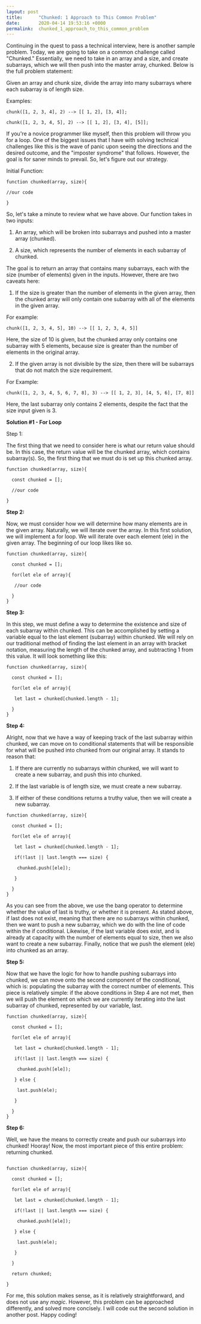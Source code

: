 ```yaml
---
layout: post
title:      "Chunked: 1 Approach to This Common Problem"
date:       2020-04-14 19:53:16 +0000
permalink:  chunked_1_approach_to_this_common_problem
---
```



Continuing in the quest to pass a technical interview, here is another sample problem. Today, we are going to take on a common challenge called "Chunked." Essentially, we need to take in an array and a size, and create subarrays, which we will then push into the master array, chunked. Below is the full problem statement:

 Given an array and chunk size, divide the array into many subarrays where each subarray is of length size.

Examples:

`chunk([1, 2, 3, 4], 2) --> [[ 1, 2], [3, 4]];`

`chunk([1, 2, 3, 4, 5], 2) --> [[ 1, 2], [3, 4], [5]];`

If you're a novice programmer like myself, then this problem will throw you for a loop. One of the biggest issues that I have with solving technical challenges like this is the wave of panic upon seeing the directions and the desired outcome, and the "imposter syndrome" that follows. However, the goal is for saner minds to prevail. So, let's figure out our strategy.

Initial Function:

```
function chunked(array, size){

//our code

}
```

So, let's take a minute to review what we have above. Our function takes in two inputs:

1. An array, which will be broken into subarrays and pushed into a master array (chunked).

2. A size, which represents the number of elements in each subarray of chunked.

The goal is to return an array that contains many subarrays, each with the size (number of elements) given in the inputs. However, there are two caveats here:

1. If the size is greater than the number of elements in the given array, then the chunked array will only contain one subarray with all of the elements in the given array.

For example:

`chunk([1, 2, 3, 4, 5], 10) --> [[ 1, 2, 3, 4, 5]]`

Here, the size of 10 is given, but the chunked array only contains one subarray with 5 elements, because size is greater than the number of elements in the original array.

2. If the given array is not divisible by the size, then there will be subarrays that do not match the size requirement.

For Example:

`chunk([1, 2, 3, 4, 5, 6, 7, 8], 3) --> [[ 1, 2, 3], [4, 5, 6], [7, 8]]`

Here, the last subarray only contains 2 elements, despite the fact that the size input given is 3.

**Solution #1 - For Loop**

Step 1:

The first thing that we need to consider here is what our return value should be. In this case, the return value will be the chunked array, which contains subarray(s). So, the first thing that we must do is set up this chunked array.

```
function chunked(array, size){

  const chunked = [];

  //our code
    
}
```

**Step 2:**

Now, we must consider how we will determine how many elements are in the given array. Naturally, we will iterate over the array. In this first solution, we will implement a for loop. We will iterate over each element (ele) in the given array. The beginning of our loop likes like so.

```
function chunked(array, size){

  const chunked = [];

  for(let ele of array){

   //our code
  
  }
}
```

**Step 3:**

In this step, we must define a way to determine the existence and size of each subarray within chunked. This can be accomplished by setting a variable equal to the last element (subarray) within chunked. We will rely on our traditional method of finding the last element in an array with bracket notation, measuring the length of the chunked array, and subtracting 1 from this value. It will look something like this:

```
function chunked(array, size){

  const chunked = [];

  for(let ele of array){

   let last = chunked[chunked.length - 1];
  
  }
}
```

**Step 4:**

Alright, now that we have a way of keeping track of the last subarray within chunked, we can move on to conditional statements that will be responsible for what will be pushed into chunked from our original array. It stands to reason that:

1. If there are currently no subarrays within chunked, we will want to create a new subarray, and push this into chunked.

2. If the last variable is of length size, we must create a new subarray.

3. If either of these conditions returns a truthy value, then we will create a new subarray.

```
function chunked(array, size){

  const chunked = [];

  for(let ele of array){

   let last = chunked[chunked.length - 1];

   if(!last || last.length === size) {

    chunked.push([ele]);

   }
    
  }
}
```

As you can see from the above, we use the bang operator to determine whether the value of last is truthy, or whether it is present. As stated above, if last does not exist, meaning that there are no subarrays within chunked, then we want to push a new subarray, which we do with the line of code within the if conditional. Likewise, if the last variable does exist, and is already at capacity with the number of elements equal to size, then we also want to create a new subarray. Finally, notice that we push the element (ele) into chunked as an array.

**Step 5:**

Now that we have the logic for how to handle pushing subarrays into chunked, we can move onto the second component of the conditional, which is: populating the subarray with the correct number of elements. This piece is relatively simple: if the above conditions in Step 4 are not met, then we will push the element on which we are currently iterating into the last subarray of chunked, represented by our variable, last.

```
function chunked(array, size){

  const chunked = [];

  for(let ele of array){

   let last = chunked[chunked.length - 1];

   if(!last || last.length === size) {

    chunked.push([ele]);

   } else {

    last.push(ele);

   }
    
  }
}
```

**Step 6:**

Well, we have the means to correctly create and push our subarrays into chunked! Hooray! Now, the most important piece of this entire problem: returning chunked.

```

function chunked(array, size){

  const chunked = [];

  for(let ele of array){

   let last = chunked[chunked.length - 1];

   if(!last || last.length === size) {

    chunked.push([ele]);

   } else {

    last.push(ele);

   }
    
  }

  return chunked;

}
```


For me, this solution makes sense, as it is relatively straightforward, and does not use any *magic*. However, this problem can be approached differently, and solved more concisely. I will code out the second solution in another post. Happy coding!


